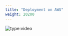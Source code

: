 ```yaml
---
title: "Deployment on AWS"
weight: 20200
---
```


![type:video](https://www.youtube.com/embed/Zrqvx35TGns?si=k4LtPXptNVL1TTEM)

<div class="video-wrapper" data-service="youtube" data-id="Zrqvx35TGns"></div>
